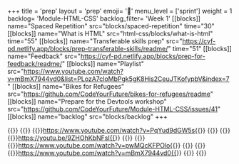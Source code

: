+++
title = 'prep'
layout = 'prep'
emoji= '📝'
menu_level = ['sprint']
weight = 1
backlog= 'Module-HTML-CSS'
backlog_filter= 'Week 1'
[[blocks]]
name="Spaced Repetition"
src="blocks/spaced-repetition"
time="30"
[[blocks]]
name="What is HTML"
src="html-css/blocks/what-is-html"
time="55"
[[blocks]]
name="Transferable skills prep"
src="https://cyf-pd.netlify.app/blocks/prep-transferable-skills/readme/"
time="51"
[[blocks]]
name="Feedback"
src="https://cyf-pd.netlify.app/blocks/prep-for-feedback/readme/"
[[blocks]]
name="Playlist"
src="https://www.youtube.com/watch?v=mBmX7944vd0&list=PLozA7cloMbPgk5gK8His2CeuJTKofypbV&index=7"
[[blocks]]
name="Bikes for Refugees"
src="https://github.com/CodeYourFuture/bikes-for-refugees/readme"
[[blocks]]
name="Prepare for the Devtools workshop"
src="https://github.com/CodeYourFuture/Module-HTML-CSS/issues/41"
[[blocks]]
name="backlog"
src="blocks/backlog"
+++

{{<tabs name="HTML and CSS basics">}}
{{<tab name="1. Intro to HTML">}}
{{<youtube>}}https://www.youtube.com/watch?v=PqYud9dGW5s{{</youtube>}}
{{</tab>}}
{{<tab name="2. What is Semantic HTML">}}
{{<youtube>}}https://youtu.be/9ZHOhKbNFsI{{</youtube>}}
{{</tab>}}
{{<tab name="3. Intro to CSS">}}
{{<youtube>}}https://www.youtube.com/watch?v=pwMQcKFPOlo{{</youtube>}}
{{</tab>}}
{{<tab name="4. CSS Selectors">}}
{{<youtube>}}https://www.youtube.com/watch?v=mBmX7944vd0{{</youtube>}}
{{</tab>}}
{{</tabs>}}
